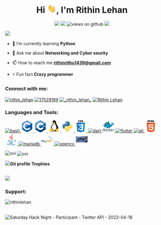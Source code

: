 # <h1 align="center">Hi <img src="https://raw.githubusercontent.com/ABSphreak/ABSphreak/master/gifs/Hi.gif" width="30px">, I'm Rithin Lehan</h1>
 <p align="center">
<img src="https://img.shields.io/badge/Age-20-blue" />
  <img src="https://img.shields.io/badge/Lives-Calicut-yellow" />
  <img src="https://komarev.com/ghpvc/?username=Rithingithub&color=brightgreen&style=flat-square" alt="views on github" />
  <img src="https://img.shields.io/github/followers/Rithingithub.svg?style=social&label=Followers" />
</p>

<p>
  <a href="https://github.com/DenverCoder1/readme-typing-svg"><img src="https://readme-typing-svg.herokuapp.com?&font=IBM+Plex+Sans&color=21F7EE&size=20&lines=Welcome+to+my+GitHub+Profile!;I'm+a+Cyber+Security+Enthusiast;I'm+a+Computer+Science+engineer" /></a>
</p>



<!-- <p align="left"> <img src="https://komarev.com/ghpvc/?username=rithingithub&label=Profile%20views&color=0e75b6&style=flat" alt="rithingithub" /> </p> -->

<!-- <p align="left"> <a href="https://github.com/ryo-ma/github-profile-trophy"><img src="https://github-profile-trophy.vercel.app/?username=rithingithub" alt="rithingithub" /></a> </p> -->


- 🌱 I’m currently learning **Python**

- 💬 Ask me about **Networking and Cyber seurity**

- 📫 How to reach me **rithinrithu1439@gmail.com**

- ⚡ Fun fact **Crazy programmer**

<h3 align="left">Connect with me:</h3>
<p align="left">
<a href="https://twitter.com/rithin_lehan" target="blank"><img align="center" src="https://raw.githubusercontent.com/rahuldkjain/github-profile-readme-generator/master/src/images/icons/Social/twitter.svg" alt="rithin_lehan" height="30" width="40" /></a>
<a href="https://stackoverflow.com/users/17529199" target="blank"><img align="center" src="https://raw.githubusercontent.com/rahuldkjain/github-profile-readme-generator/master/src/images/icons/Social/stack-overflow.svg" alt="17529199" height="30" width="40" /></a>
<a href="https://instagram.com/_rithin_lehan_" target="blank"><img align="center" src="https://raw.githubusercontent.com/rahuldkjain/github-profile-readme-generator/master/src/images/icons/Social/instagram.svg" alt="_rithin_lehan_" height="30" width="40" /></a>
<a href="https://www.linkedin.com/in/rithin-lehan-864197211" target="blank"><img align="center" src="https://cdn.jsdelivr.net/npm/simple-icons@3.0.1/icons/linkedin.svg" alt="Rithin Lehan" height="30" width="40" /></a>
</p>

<h3 align="left">Languages and Tools:</h3>
<p align="left">  <a href="https://www.gnu.org/software/bash/" target="_blank" rel="noreferrer"> <img src="https://www.vectorlogo.zone/logos/gnu_bash/gnu_bash-icon.svg" alt="bash" width="40" height="40"/> </a> <a href="https://www.cprogramming.com/" target="_blank" rel="noreferrer"> <img src="https://raw.githubusercontent.com/devicons/devicon/master/icons/c/c-original.svg" alt="c" width="40" height="40"/> </a> <a href="https://www.w3schools.com/cpp/" target="_blank" rel="noreferrer"> <img src="https://raw.githubusercontent.com/devicons/devicon/master/icons/cplusplus/cplusplus-original.svg" alt="cplusplus" width="40" height="40"/> </a> <a href="https://www.linux.org/" target="_blank" rel="noreferrer"> <img src="https://raw.githubusercontent.com/devicons/devicon/master/icons/linux/linux-original.svg" alt="linux" width="40" height="40"/> </a> <a href="https://www.python.org" target="_blank" rel="noreferrer"> <img src="https://raw.githubusercontent.com/devicons/devicon/master/icons/python/python-original.svg" alt="python" width="40" height="40"/> </a><a href="https://www.w3schools.com/css/" target="_blank" rel="noreferrer"> <img src="https://raw.githubusercontent.com/devicons/devicon/master/icons/css3/css3-original-wordmark.svg" alt="css3" width="40" height="40"/> </a> <a href="https://dart.dev" target="_blank" rel="noreferrer"> <img src="https://www.vectorlogo.zone/logos/dartlang/dartlang-icon.svg" alt="dart" width="40" height="40"/> </a> <a href="https://www.docker.com/" target="_blank" rel="noreferrer"> <img src="https://raw.githubusercontent.com/devicons/devicon/master/icons/docker/docker-original-wordmark.svg" alt="docker" width="40" height="40"/> </a> <a href="https://flutter.dev" target="_blank" rel="noreferrer"> <img src="https://www.vectorlogo.zone/logos/flutterio/flutterio-icon.svg" alt="flutter" width="40" height="40"/> </a> <a href="https://git-scm.com/" target="_blank" rel="noreferrer"> <img src="https://www.vectorlogo.zone/logos/git-scm/git-scm-icon.svg" alt="git" width="40" height="40"/> </a> <a href="https://www.w3.org/html/" target="_blank" rel="noreferrer"> <img src="https://raw.githubusercontent.com/devicons/devicon/master/icons/html5/html5-original-wordmark.svg" alt="html5" width="40" height="40"/> </a> <a href="https://www.java.com" target="_blank" rel="noreferrer"> <img src="https://raw.githubusercontent.com/devicons/devicon/master/icons/java/java-original.svg" alt="java" width="40" height="40"/> </a> <a href="https://mariadb.org/" target="_blank" rel="noreferrer"> <img src="https://www.vectorlogo.zone/logos/mariadb/mariadb-icon.svg" alt="mariadb" width="40" height="40"/> </a> <a href="https://www.mysql.com/" target="_blank" rel="noreferrer"> <img src="https://raw.githubusercontent.com/devicons/devicon/master/icons/mysql/mysql-original-wordmark.svg" alt="mysql" width="40" height="40"/> </a> <a href="https://opencv.org/" target="_blank" rel="noreferrer"> <img src="https://www.vectorlogo.zone/logos/opencv/opencv-icon.svg" alt="opencv" width="40" height="40"/> </a> <a href="https://www.php.net" target="_blank" rel="noreferrer"> <img src="https://raw.githubusercontent.com/devicons/devicon/master/icons/php/php-original.svg" alt="php" width="40" height="40"/> </a>

</p>

<!-- <p><img align="left" src="https://github-readme-stats.vercel.app/api/top-langs?username=rithingithub&show_icons=true&locale=en&layout=compact" alt="rithingithub" /></p> -->
<p><img align="left" src="https://github-readme-stats.vercel.app/api/top-langs?username=Rithingithub&show_icons=true&locale=en&layout=compact&theme=gruvbox" alt="ovi" /></p>

<p>&nbsp;<img align="center" src="https://github-readme-stats.vercel.app/api?username=rithingithub&show_icons=true&locale=en&theme=gruvbox" alt="ovi" width="410" alt="rithingithub" /></p>
<p ><img src="https://media.giphy.com/media/QaMcXSekUWx7aogAUr/giphy.gif" width="60" /><b>Git profile Trophies</b></h4></p><br>
<img src="https://github-profile-trophy.vercel.app/?username=Rithingithub&theme=gruvbox" />
<h3 align="left">Support:</h3>
<p><a href="https://www.buymeacoffee.com/rithinlehan"> <img align="left" src="https://cdn.buymeacoffee.com/buttons/v2/default-yellow.png" height="50" width="210" alt="rithinlehan" /></a></p><br><br>

![Saturday Hack Night - Participant - Twitter API - 2022-04-18](https://user-images.githubusercontent.com/74766580/163835771-03014e4c-dde8-48ec-b346-19955dc9a3a8.png)
